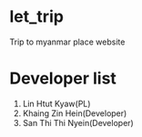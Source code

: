 # let_trip
Trip to myanmar place website
# Developer list
1. Lin Htut Kyaw(PL)
2. Khaing Zin Hein(Developer)
3. San Thi Thi Nyein(Developer)
